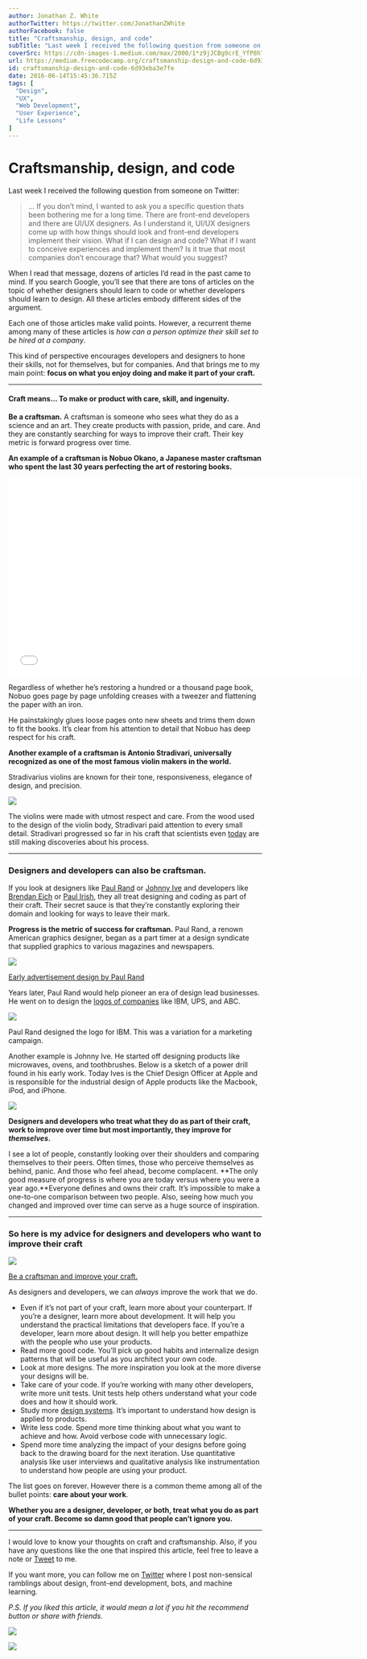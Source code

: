 ```yaml
---
author: Jonathan Z. White
authorTwitter: https://twitter.com/JonathanZWhite
authorFacebook: false
title: "Craftsmanship, design, and code"
subTitle: "Last week I received the following question from someone on Twitter:..."
coverSrc: https://cdn-images-1.medium.com/max/2000/1*z9jJCBg9crE_YfP8hTA_Bg.png
url: https://medium.freecodecamp.org/craftsmanship-design-and-code-6d93eba3e7fe
id: craftsmanship-design-and-code-6d93eba3e7fe
date: 2016-06-14T15:45:36.715Z
tags: [
  "Design",
  "UX",
  "Web Development",
  "User Experience",
  "Life Lessons"
]
---
```

# Craftsmanship, design, and code

Last week I received the following question from someone on Twitter:

> … If you don’t mind, I wanted to ask you a specific question thats been bothering me for a long time. There are front-end developers and there are UI/UX designers. As I understand it, UI/UX designers come up with how things should look and front-end developers implement their vision. What if I can design and code? What if I want to conceive experiences and implement them? Is it true that most companies don’t encourage that? What would you suggest?

When I read that message, dozens of articles I’d read in the past came to mind. If you search Google, you’ll see that there are tons of articles on the topic of whether designers should learn to code or whether developers should learn to design. All these articles embody different sides of the argument.

Each one of those articles make valid points. However, a recurrent theme among many of these articles is _how can a person optimize their skill set to be hired at a company_.

This kind of perspective encourages developers and designers to hone their skills, not for themselves, but for companies. And that brings me to my main point: **focus on what you enjoy doing and make it part of your craft.**











* * *







#### Craft means… To make or product with care, skill, and ingenuity.

**Be a craftsman.** A craftsman is someone who sees what they do as a science and an art. They create products with passion, pride, and care. And they are constantly searching for ways to improve their craft. Their key metric is forward progress over time.

**An example of a craftsman is Nobuo Okano, a Japanese master craftsman who spent the last 30 years perfecting the art of restoring books.**





<iframe data-width="854" data-height="480" width="700" height="393" src="/media/e3d131b8bcdc10aae885e082480bc556?postId=6d93eba3e7fe" data-media-id="e3d131b8bcdc10aae885e082480bc556" allowfullscreen="" frameborder="0"></iframe>





Regardless of whether he’s restoring a hundred or a thousand page book, Nobuo goes page by page unfolding creases with a tweezer and flattening the paper with an iron.

He painstakingly glues loose pages onto new sheets and trims them down to fit the books. It’s clear from his attention to detail that Nobuo has deep respect for his craft.

**Another example of a craftsman is Antonio Stradivari, universally recognized as one of the most famous violin makers in the world.**

Stradivarius violins are known for their tone, responsiveness, elegance of design, and precision.



![](https://cdn-images-1.medium.com/max/1600/1*Ru6_fpbLax-HJCX2nBiZHQ.jpeg)



The violins were made with utmost respect and care. From the wood used to the design of the violin body, Stradivari paid attention to every small detail. Stradivari progressed so far in his craft that scientists even [today](http://www.springer.com/about+springer/media/springer+select?SGWID=0-11001-6-1427646-0) are still making discoveries about his process.











* * *







### Designers and developers can also be craftsman.

If you look at designers like [Paul Rand](https://en.wikipedia.org/wiki/Paul_Rand) or [Johnny Ive](http://www.apple.com/pr/bios/jonathan-ive.html) and developers like [Brendan Eich](https://brendaneich.com/) or [Paul Irish](http://www.paulirish.com/), they all treat designing and coding as part of their craft. Their secret sauce is that they’re constantly exploring their domain and looking for ways to leave their mark.

**Progress is the metric of success for craftsman.** Paul Rand, a renown American graphics designer, began as a part timer at a design syndicate that supplied graphics to various magazines and newspapers.



![](https://cdn-images-1.medium.com/max/1600/1*4XypxuVXIgAILyYsQRe2Dw.png)

[Early advertisement design by Paul Rand](https://en.wikipedia.org/wiki/Paul_Rand#/media/File:P_rand_ex.jpg)



Years later, Paul Rand would help pioneer an era of design lead businesses. He went on to design the [logos of companies](https://stocklogos.com/topic/paul-rands-logos) like IBM, UPS, and ABC.



![](https://cdn-images-1.medium.com/max/1600/1*5s9lRLPrJGV4MOjGnxr7oQ.jpeg)

Paul Rand designed the logo for IBM. This was a variation for a marketing campaign.



Another example is Johnny Ive. He started off designing products like microwaves, ovens, and toothbrushes. Below is a sketch of a power drill found in his early work. Today Ives is the Chief Design Officer at Apple and is responsible for the industrial design of Apple products like the Macbook, iPod, and iPhone.



![](https://cdn-images-1.medium.com/max/1600/1*vg4XtjfFQKUQCt_dfNuozQ.jpeg)



**Designers and developers who treat what they do as part of their craft, work to improve over time but most importantly, they improve for _themselves_.**

I see a lot of people, constantly looking over their shoulders and comparing themselves to their peers. Often times, those who perceive themselves as behind, panic. And those who feel ahead, become complacent. **The only good measure of progress is where you are today versus where you were a year ago.**Everyone defines and owns their craft. It’s impossible to make a one-to-one comparison between two people. Also, seeing how much you changed and improved over time can serve as a huge source of inspiration.











* * *







### So here is my advice for designers and developers who want to improve their craft



![](https://cdn-images-1.medium.com/max/1600/1*cIaCR8M8AbkKA5VIXs4Yaw.png)

[Be a craftsman and improve your craft.](https://www.flickr.com/photos/adavey/5075599607/in/photolist-8JvLW4-7Wgz4s-8HTTPt-qJFjeU-4ukoo1-aERVFq-qLpThC-aDhkq3-4Xzsnq-5h5BfS-npuRaU-odNTkT-pc5baf-pXN7V1-qRz9Wb-f8B8ZE-6s9b9c-5jQUf-dcEK1H-qUDjDr-riVbre-Gz1AjM-hvA7Js-5h12SE-h1SegV-njnMrc-qU1Qai-cxLeof-iWGVge-a57mG6-kn1YtM-kn13qt-6Uqbwu-fbUW3N-eewENC-r3gmU4-mE459b-h1R8My-fwVgr1-h1Riis-NLMuA-h1RvKQ-pWMd3n-s23a8m-qUqCP1-KPD8d-qCCXMQ-qCm2wP-f8B8oL-i25MKx)



As designers and developers, we can _always_ improve the work that we do.

*   Even if it’s not part of your craft, learn more about your counterpart. If you’re a designer, learn more about development. It will help you understand the practical limitations that developers face. If you’re a developer, learn more about design. It will help you better empathize with the people who use your products.
*   Read more good code. You’ll pick up good habits and internalize design patterns that will be useful as you architect your own code.
*   Look at more designs. The more inspiration you look at the more diverse your designs will be.
*   Take care of your code. If you’re working with many other developers, write more unit tests. Unit tests help others understand what your code does and how it should work.
*   Study more [design systems](https://designschool.canva.com/blog/50-meticulous-style-guides-every-startup-see-launching/). It’s important to understand how design is applied to products.
*   Write less code. Spend more time thinking about what you want to achieve and how. Avoid verbose code with unnecessary logic.
*   Spend more time analyzing the impact of your designs before going back to the drawing board for the next iteration. Use quantitative analysis like user interviews and qualitative analysis like instrumentation to understand how people are using your product.

The list goes on forever. However there is a common theme among all of the bullet points: **care about your work**.

**Whether you are a designer, developer, or both, treat what you do as part of your craft. Become so damn good that people can’t ignore you.**











* * *







I would love to know your thoughts on craft and craftsmanship. Also, if you have any questions like the one that inspired this article, feel free to leave a note or [Tweet](https://twitter.com/JonathanZWhite) to me.

If you want more, you can follow me on [Twitter](https://twitter.com/JonathanZWhite) where I post non-sensical ramblings about design, front-end development, bots, and machine learning.

_P.S. If you liked this article, it would mean a lot if you hit the recommend button or share with friends._







[![](https://cdn-images-1.medium.com/max/1200/1*BsY0zLcwT-yX4ws2NPLWYQ.png)](https://atomspace.co/)





[![](https://cdn-images-1.medium.com/max/1200/1*FvxlEd29saoFNox80f3D5A.png)](https://twitter.com/JonathanZWhite)










